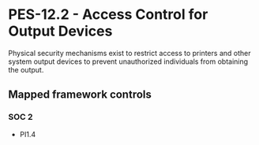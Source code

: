 # PES-12.2 - Access Control for Output Devices
Physical security mechanisms exist to restrict access to printers and other system output devices to prevent unauthorized individuals from obtaining the output. 
## Mapped framework controls
### SOC 2
- PI1.4
